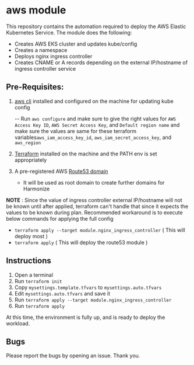# aws module

This repository contains the automation required to deploy the AWS Elastic Kubernetes Service. The module does the following: 
- Creates AWS EKS cluster and updates kube/config
- Creates a namespace
- Deploys nginx ingress controller
- Creates CNAME or A records depending on the external IP/hostname of  ingress controller service

## Pre-Requisites: 
  1. [aws cli](https://aws.amazon.com/cli/) installed and configured on the machine for updating kube config

      -- Run `aws configure` and make sure to give the right values for `AWS Access Key ID`, `AWS Secret Access Key`, and `Default region name` and make sure the values are same for these terraform variables`aws_iam_access_key_id`, `aws_iam_secret_access_key`, and `aws_region`
  3. [Terraform](https://developer.hashicorp.com/terraform/tutorials/aws-get-started/install-cli) installed on the machine and the PATH env is set appropriately
  4. A pre-registered AWS [Route53 domain](https://docs.aws.amazon.com/Route53/latest/DeveloperGuide/domain-register.html)
      - It will be used as root domain to create further domains for Harmonize

**NOTE** : Since the value of ingress controller external IP/hostname will not be known until after applied, terraform can't handle that since it expects the values to be known during plan.
 Recommended workaround is to execute below commands for applying the full config
- `terraform apply --target module.nginx_ingress_controller` ( This will deploy most )
- `terraform apply` ( This will deploy the route53 module )


## Instructions

1. Open a terminal
2. Run `terraform init`
3. Copy  `mysettings.template.tfvars` to `mysettings.auto.tfvars`
4. Edit `mysettings.auto.tfvars` and save it
5. Run  `terraform apply --target module.nginx_ingress_controller`
6.  Run `terraform apply`

At this time, the environment is fully up, and is ready to deploy the workload.

## Bugs
Please report the bugs by opening an issue. Thank you.

